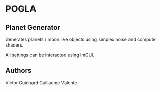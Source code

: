 # POGLA

## Planet Generator

Generates planets / moon like objects using simplex noise
and compute shaders.

All settings can be interacted using ImGUI.

## Authors

Victor Guichard
Guillaume Valente